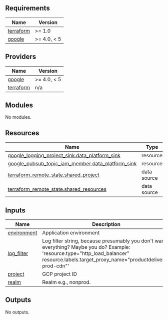 ## Requirements

| Name | Version |
|------|---------|
| <a name="requirement_terraform"></a> [terraform](#requirement\_terraform) | >= 1.0 |
| <a name="requirement_google"></a> [google](#requirement\_google) | >= 4.0, < 5 |

## Providers

| Name | Version |
|------|---------|
| <a name="provider_google"></a> [google](#provider\_google) | >= 4.0, < 5 |
| <a name="provider_terraform"></a> [terraform](#provider\_terraform) | n/a |

## Modules

No modules.

## Resources

| Name | Type |
|------|------|
| [google_logging_project_sink.data_platform_sink](https://registry.terraform.io/providers/hashicorp/google/latest/docs/resources/logging_project_sink) | resource |
| [google_pubsub_topic_iam_member.data_platform_sink](https://registry.terraform.io/providers/hashicorp/google/latest/docs/resources/pubsub_topic_iam_member) | resource |
| [terraform_remote_state.shared_project](https://registry.terraform.io/providers/hashicorp/terraform/latest/docs/data-sources/remote_state) | data source |
| [terraform_remote_state.shared_resources](https://registry.terraform.io/providers/hashicorp/terraform/latest/docs/data-sources/remote_state) | data source |

## Inputs

| Name | Description | Type | Default | Required |
|------|-------------|------|---------|:--------:|
| <a name="input_environment"></a> [environment](#input\_environment) | Application environment | `string` | n/a | yes |
| <a name="input_log_filter"></a> [log\_filter](#input\_log\_filter) | Log filter string, because presumably you don't want everything? Maybe you do? Example: 'resource.type="http\_load\_balancer" resource.labels.target\_proxy\_name="productdelivery-prod-cdn"' | `string` | n/a | yes |
| <a name="input_project"></a> [project](#input\_project) | GCP project ID | `string` | n/a | yes |
| <a name="input_realm"></a> [realm](#input\_realm) | Realm e.g., nonprod. | `string` | n/a | yes |

## Outputs

No outputs.
